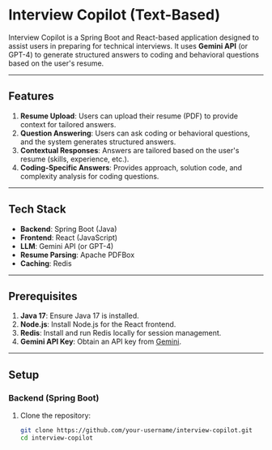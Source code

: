 # Interview Copilot (Text-Based)

Interview Copilot is a Spring Boot and React-based application designed to assist users in preparing for technical interviews. It uses **Gemini API** (or GPT-4) to generate structured answers to coding and behavioral questions based on the user's resume.

---

## Features

1. **Resume Upload**: Users can upload their resume (PDF) to provide context for tailored answers.
2. **Question Answering**: Users can ask coding or behavioral questions, and the system generates structured answers.
3. **Contextual Responses**: Answers are tailored based on the user's resume (skills, experience, etc.).
4. **Coding-Specific Answers**: Provides approach, solution code, and complexity analysis for coding questions.

---

## Tech Stack

- **Backend**: Spring Boot (Java)
- **Frontend**: React (JavaScript)
- **LLM**: Gemini API (or GPT-4)
- **Resume Parsing**: Apache PDFBox
- **Caching**: Redis

---

## Prerequisites

1. **Java 17**: Ensure Java 17 is installed.
2. **Node.js**: Install Node.js for the React frontend.
3. **Redis**: Install and run Redis locally for session management.
4. **Gemini API Key**: Obtain an API key from [Gemini](https://ai.google.dev/).

---

## Setup

### Backend (Spring Boot)

1. Clone the repository:
   ```bash
   git clone https://github.com/your-username/interview-copilot.git
   cd interview-copilot

